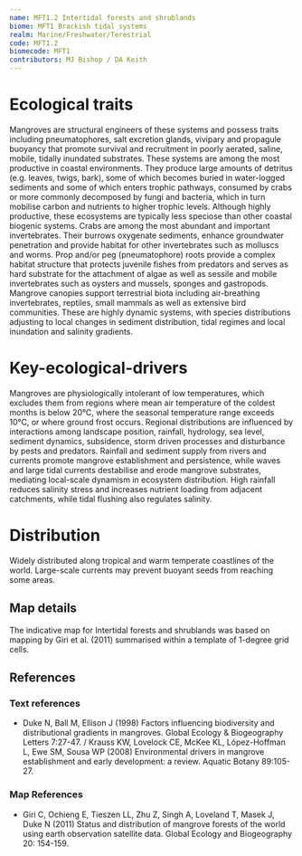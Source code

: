 ```yaml
---
name: MFT1.2 Intertidal forests and shrublands
biome: MFT1 Brackish tidal systems
realm: Marine/Freshwater/Terestrial
code: MFT1.2
biomecode: MFT1
contributors: MJ Bishop / DA Keith
---
```


# Ecological traits

Mangroves are structural engineers of these systems and possess traits including pneumatophores, salt excretion glands, vivipary and propagule buoyancy that promote survival and recruitment in poorly aerated, saline, mobile, tidally inundated substrates. These systems are among the most productive in coastal environments. They produce large amounts of detritus (e.g. leaves, twigs, bark), some of which becomes buried in water-logged sediments and some of which enters trophic pathways, consumed by crabs or more commonly decomposed by fungi and bacteria, which in turn mobilise carbon and nutrients to higher trophic levels. Although highly productive, these ecosystems are typically less speciose than other coastal biogenic systems. Crabs are among the most abundant and important invertebrates. Their burrows oxygenate sediments, enhance groundwater penetration and provide habitat for other invertebrates such as molluscs and worms. Prop and/or peg (pneumatophore) roots provide a complex habitat structure that protects juvenile fishes from predators and serves as hard substrate for the attachment of algae as well as sessile and mobile invertebrates such as oysters and mussels, sponges and gastropods. Mangrove canopies support terrestrial biota including air-breathing invertebrates, reptiles, small mammals as well as extensive bird communities. These are highly dynamic systems, with species distributions adjusting to local changes in sediment distribution, tidal regimes and local inundation and salinity gradients.

# Key-ecological-drivers

Mangroves are physiologically intolerant of low temperatures, which excludes them from regions where mean air temperature of the coldest months is below 20°C, where the seasonal temperature range exceeds 10°C, or where ground frost occurs. Regional distributions are influenced by interactions among landscape position, rainfall, hydrology, sea level, sediment dynamics, subsidence, storm driven processes and disturbance by pests and predators. Rainfall and sediment supply from rivers and currents promote mangrove establishment and persistence, while waves and large tidal currents destabilise and erode mangrove substrates, mediating local-scale dynamism in ecosystem distribution. High rainfall reduces salinity stress and increases nutrient loading from adjacent catchments, while tidal flushing also regulates salinity.

# Distribution

Widely distributed along tropical and warm temperate coastlines of the world. Large-scale currents may prevent buoyant seeds from reaching some areas.

## Map details

The indicative map for Intertidal forests and shrublands was based on mapping by Giri et al. (2011) summarised within a template of 1-degree grid cells.

## References
### Text references
* Duke N, Ball M, Ellison J (1998) Factors influencing biodiversity and distributional gradients in mangroves. Global Ecology & Biogeography Letters 7:27-47. / Krauss KW, Lovelock CE, McKee KL, López-Hoffman L, Ewe SM, Sousa WP (2008) Environmental drivers in mangrove establishment and early development: a review. Aquatic Botany 89:105-27.
### Map References
* Giri C, Ochieng E, Tieszen LL, Zhu Z, Singh A, Loveland T, Masek J, Duke N (2011) Status and distribution of mangrove forests of the world using earth observation satellite data. Global Ecology and Biogeography 20: 154-159.

